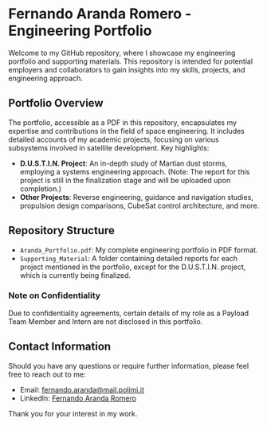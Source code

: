 # Fernando Aranda Romero - Engineering Portfolio

Welcome to my GitHub repository, where I showcase my engineering portfolio and supporting materials. This repository is intended for potential employers and collaborators to gain insights into my skills, projects, and engineering approach.

## Portfolio Overview

The portfolio, accessible as a PDF in this repository, encapsulates my expertise and contributions in the field of space engineering. It includes detailed accounts of my academic projects, focusing on various subsystems involved in satellite development. Key highlights:

- **D.U.S.T.I.N. Project**: An in-depth study of Martian dust storms, employing a systems engineering approach. (Note: The report for this project is still in the finalization stage and will be uploaded upon completion.)
- **Other Projects**: Reverse engineering, guidance and navigation studies, propulsion design comparisons, CubeSat control architecture, and more.

## Repository Structure

- `Aranda_Portfolio.pdf`: My complete engineering portfolio in PDF format.
- `Supporting_Material`: A folder containing detailed reports for each project mentioned in the portfolio, except for the D.U.S.T.I.N. project, which is currently being finalized.

### Note on Confidentiality
Due to confidentiality agreements, certain details of my role as a Payload Team Member and Intern are not disclosed in this portfolio.

## Contact Information

Should you have any questions or require further information, please feel free to reach out to me:

- Email: [fernando.aranda@mail.polimi.it](mailto:fernando.aranda@mail.polimi.it)
- LinkedIn: [Fernando Aranda Romero](https://www.linkedin.com/in/fernandoaranda35)

Thank you for your interest in my work.
